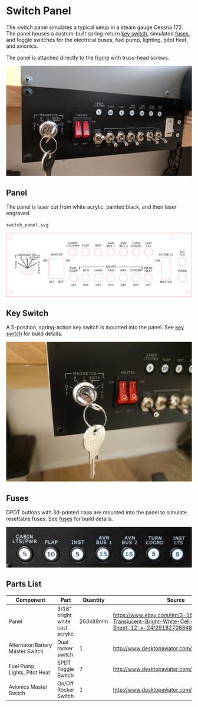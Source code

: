 # Switch Panel

The switch panel simulates a typical setup in a steam gauge Cessna 172. The panel houses a custom-built spring-return [key switch](#key-switch), simulated [fuses](#fuses), and toggle switches for the electrical buses, fuel pump, lighting, pitot heat, and avionics.

The panel is attached directly to the [frame](../frame) with truss-head screws.

![switch_panel](images/switch_panel.jpg)

## Panel

The panel is laser cut from white acrylic, painted black, and then laser engraved.

`switch_panel.svg`

![switch_panel](switch_panel.svg)

## Key Switch

A 5-position, spring-action key switch is mounted into the panel. See [key switch](./key_switch) for build details.

![key_switch](key_switch/images/key_switch.jpg)

## Fuses

DPDT buttons with 3d-printed caps are mounted into the panel to simulate resettable fuses. See [fuses](./fuses) for build details.

![fuses](fuses/images/fuses.jpg)

## Parts List

| Component                        | Part                            | Quantity | Source                                   |
| -------------------------------- | ------------------------------- | -------- | ---------------------------------------- |
| Panel                            | 3/16" bright white cast acrylic | 260x89mm | https://www.ebay.com/itm/3-16-7328-Translucent-Bright-White-Cell-Cast-Acrylic-Sheet-12-x-24/291827088484 |
| Alternator/Battery Master Switch | Dual rocker switch              | 1        | http://www.desktopaviator.com/Products/parts.htm |
| Fuel Pump, Lights, Pitot Heat    | SPDT Toggle Switch              | 7        | http://www.desktopaviator.com/Products/parts.htm |
| Avionics Master Switch           | On/Off Rocker Switch            | 1        | http://www.desktopaviator.com/Products/parts.htm |

